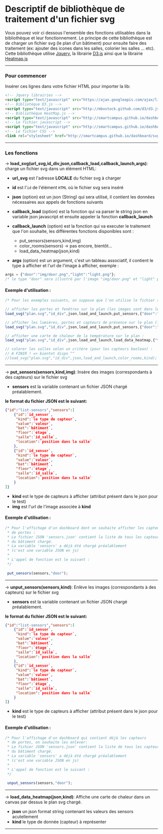 Descriptif de bibliothèque de traitement d'un fichier svg
=====================


Vous pouvez voir ci dessous l'ensemble des fonctions utilisables dans la bibliothèque et leur fonctionnement. Le principe de cette bibliothèque est de charger un fichier svg (le plan d'un bâtiment) pour ensuite faire des traitement (ex: ajouter des icones dans les salles, colorier les salles ... etc).
Cette bibliothèque utilise [Jquery][1], la librairie [D3.js][2] ainsi que la librairie [Heatmap.js][3]

----------


### Pour commencer
Insérer ces lignes dans votre fichier HTML pour importer la lib:

```html
<!-- Jquery librairies -->
<script type="text/javascript" src="https://ajax.googleapis.com/ajax/libs/jquery/1.7.1/jquery.min.js"></script> 
<!-- Bibliotèque D3.js -->
<script type="text/javascript" src="http://mbostock.github.com/d3/d3.js"></script>
<!-- Bibliothèque HeatMap.js -->
<script type="text/javascript" src="http://smartcampus.github.io/dashboard/svg_bibli/heatmap.js"></script>
<!-- Le fichier javascript -->
<script type="text/javascript" src="http://smartcampus.github.io/dashboard/svg_bibli/handling-svg-biblio.js"></script>
<!-- Le fichier CSS -->
<link rel="stylesheet" href="http://smartcampus.github.io/dashboard/svg_bibli/handling-svg-biblio.css">
```
---------

### Les fonctions

-> **load_svg(url_svg,id_div,json,callback_load,callback_launch,args)**:
charge un fichier svg dans un élément HTML:

- **url_svg** est l'adresse **LOCALE** du fichier svg à charger
- **id** est l'`id` de l'élément `HTML` où le fichier svg sera inséré
- **json** (option) est un json (String) qui sera utilisé, il contient les données nécessaires aux appels de fonctions suivants
- **callback_load** (option) est la fonction qui va parser le string json en variable json javascript et ensuite appeler la fonction **callback_launch**
- **callback_launch** (option) est la fonction qui va executer le traitement que l'on souhaite, les différentes fonctions disponibles sont :
    - put_sensors(sensors,kind,img)
    - color_rooms(sensors) -> pas encore, bientôt...
    - load_data_heatmap(json,kind)

- **args** (option) est un argument, c'est un tableau associatif, il contient le type à afficher et l'url de l'image à afficher, exemple :

```javascript
args = {"door":"img/door.png","light":"light.png"};
/* le type "door" sera illustré par l'image "img/door.png" et "light" par "light.png" */
``` 
#### Exemple d'utilisation :
```javascript
/* Pour les exemples suivants, on suppose que l'on utilise le fichier svg 'plan.svg', les données json sont au format string dans la variable 'json', l'id de la div est 'id_div' */

// afficher les portes et fenêtres sur le plan (les images sont dans le dossier ./img) :
load_svg("plan.svg","id_div",json,load_and_launch,put_sensors,{"door":"img/door.png","window":"img/window.png"});

// afficher les lumières, portes et capteurs de présence sur le plan (les images sont dans le dossier ./img) :
load_svg("plan.svg","id_div",json,load_and_launch,put_sensors,{"door":"img/door.png","light":"img/light.png","motion":"img/motion.png"});

// afficher une carte de chaleur de la température sur le plan :
load_svg("plan.svg","id_div",json,load_and_launch,load_data_heatmap,{"temp":""});

// colorer les salles selon un critère (pour les capteurs boolean) :
// A FINIR ! => bientot dispo ^^
//load_svg("plan.svg","id_div",json,load_and_launch,color_rooms,kind);
```
-----------------

-> **put_sensors(sensors,kind,img)**:
Insère des images (correspondants à des capteurs) sur le fichier svg

- **sensors** est la variable contenant un fichier JSON chargé préalablement.

**le format du fichier JSON est le suivant:**
```json
{"id":"list-sensors","sensors":[
    {"id":`id_sensor`,
     "kind":`le type de capteur`,
     "value":`valeur`,
     "bat":`bâtiment`,
     "floor":`étage`,
     "salle":`id_salle`,
     "location":`position dans la salle`
    },
    {"id":`id_sensor`,
     "kind":`le type de capteur`,
     "value":`valeur`,
     "bat":`bâtiment`,
     "floor":`étage`,
     "salle":`id_salle`,
     "location":`position dans la salle`
    }
]}
```

- **kind** est le type de capteurs à afficher (attribut présent dans le json pour le test)
- **img** est l'url de l'image associée à **kind**

#### Exemple d'utilisation :
```javascript
/* Pour l'affichage d'un dashboard dont on souhaite afficher les capteurs 
 * de portes :
 * Le fichier JSON 'sensors.json' contient la liste de tous les capteurs
 * du bâtiment chargé.
 * La variable 'sensors' a déjà été chargé préalablement
 * (c'est une variable JSON en js)
 * 
 * L'appel de fonction est le suivant :
 */
 
 put_sensors(sensors,"door");
```

-----------------

-> **unput_sensors(sensors,kind)**:
Enlève les images (correspondants à des capteurs) sur le fichier svg

- **sensors** est la variable contenant un fichier JSON chargé préalablement.

 **le format du fichier JSON est le suivant:**
```json
{"id":"list-sensors","sensors":[
    {"id":`id_sensor`,
     "kind":`le type de capteur`,
     "value":`valeur`,
     "bat":`bâtiment`,
     "floor":`étage`,
     "salle":`id_salle`,
     "location":`position dans la salle`
    },
    {"id":`id_sensor`,
     "kind":`le type de capteur`,
     "value":`valeur`,
     "bat":`bâtiment`,
     "floor":`étage`,
     "salle":`id_salle`,
     "location":`position dans la salle`
    }
]}
```

- **kind** est le type de capteurs à afficher (attribut présent dans le json pour le test)

#### Exemple d'utilisation :
```javascript
/* Pour l'affichage d'un dashboard qui contient déjà les capteurs 
 * de portes, on souhaite les enlever:
 * Le fichier JSON 'sensors.json' contient la liste de tous les capteurs
 * du bâtiment chargé.
 * La variable 'sensors' a déjà été chargé préalablement
 * (c'est une variable JSON en js)
 * 
 * L'appel de fonction est le suivant :
 */
 
 unput_sensors(sensors,"door");
```
-----------------

-> **load_data_heatmap(json,kind)**:
Affiche une carte de chaleur dans un canvas par dessus le plan svg chargé.

- **json** un json format string contenant les valeurs des sensors acutellement
- **kind** le type de donnée (capteur) à représenter

-----------------


  [1]: http://jquery.com/
  [2]: http://d3js.org/
  [3]: http://www.patrick-wied.at/static/heatmapjs/